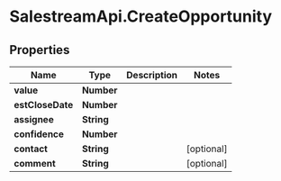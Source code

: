 # SalestreamApi.CreateOpportunity

## Properties
Name | Type | Description | Notes
------------ | ------------- | ------------- | -------------
**value** | **Number** |  | 
**estCloseDate** | **Number** |  | 
**assignee** | **String** |  | 
**confidence** | **Number** |  | 
**contact** | **String** |  | [optional] 
**comment** | **String** |  | [optional] 


